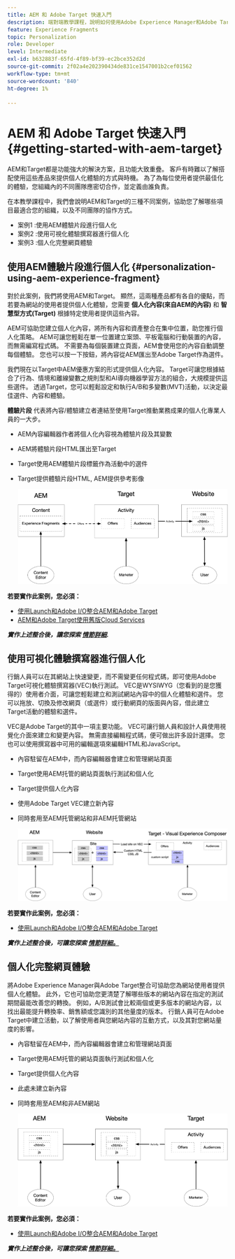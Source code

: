 ```yaml
---
title: AEM 和 Adobe Target 快速入門
description: 端對端教學課程，說明如何使用Adobe Experience Manager和Adobe Target建立和提供個人化體驗。 在本教學課程中，您還將了解端到端流程中涉及的不同角色，以及它們如何相互協作
feature: Experience Fragments
topic: Personalization
role: Developer
level: Intermediate
exl-id: b632883f-65fd-4f89-bf39-ec2bce352d2d
source-git-commit: 2f02a4e202390434de831ce1547001b2cef01562
workflow-type: tm+mt
source-wordcount: '840'
ht-degree: 1%

---
```


# AEM 和 Adobe Target 快速入門 {#getting-started-with-aem-target}

AEM和Target都是功能強大的解決方案，且功能大致重疊。 客戶有時難以了解搭配使用這些產品來提供個人化體驗的方式與時機。 為了為每位使用者提供最佳化的體驗，您組織內的不同團隊應密切合作，並定義由誰負責。

在本教學課程中，我們會說明AEM和Target的三種不同案例，協助您了解哪些項目最適合您的組織，以及不同團隊的協作方式。

* 案例1 :使用AEM體驗片段進行個人化
* 案例2 :使用可視化體驗撰寫器進行個人化
* 案例3 :個人化完整網頁體驗

## 使用AEM體驗片段進行個人化 {#personalization-using-aem-experience-fragment}

對於此案例，我們將使用AEM和Target。 顯然，這兩種產品都有各自的優點，而若要為網站的使用者提供個人化體驗，您需要 **個人化內容(來自AEM的內容)** 和 **智慧型方式(Target)** 根據特定使用者提供這些內容。

AEM可協助您建立個人化內容，將所有內容和資產整合在集中位置，助您推行個人化策略。 AEM可讓您輕鬆在單一位置建立案頭、平板電腦和行動裝置的內容，而無需編寫程式碼。 不需要為每個裝置建立頁面，AEM會使用您的內容自動調整每個體驗。 您也可以按一下按鈕，將內容從AEM匯出至Adobe Target作為選件。

我們現在以Target中AEM優惠方案的形式提供個人化內容。 Target可讓您根據結合了行為、情境和離線變數之規則型和AI導向機器學習方法的組合，大規模提供這些選件。  透過Target，您可以輕鬆設定和執行A/B和多變數(MVT)活動，以決定最佳選件、內容和體驗。

**體驗片段** 代表將內容/體驗建立者連結至使用Target推動業務成果的個人化專業人員的一大步。

* AEM內容編輯器作者將個人化內容視為體驗片段及其變數
* AEM將體驗片段HTML匯出至Target &#x200B;
* Target&#x200B;使用AEM體驗片段標籤作為活動中的選件
* Target提供體驗片段HTML, AEM提供參考影像

   ![使用體驗片段圖表進行個人化](assets/personalization-use-case-1/use-case-1-diagram.png)

**若要實作此案例，您必須：**

* [使用Launch和Adobe I/O整合AEM和Adobe Target](./implementation.md#integrating-aem-target-options)
* [AEM和Adobe Target使用舊版Cloud Services](./implementation.md#integrating-aem-target-options)

***實作上述整合後，讓您探索 [情節詳細](./personalization-use-case-1.md).***

## 使用可視化體驗撰寫器進行個人化

行銷人員可以在其網站上快速變更，而不需變更任何程式碼，即可使用Adobe Target可視化體驗撰寫器(VEC)執行測試。 VEC是WYSIWYG（您看到的是您獲得的）使用者介面，可讓您輕鬆建立和測試網站內容中的個人化體驗和選件。 您可以拖放、切換及修改網頁（或選件）或行動網頁的版面與內容，借此建立Target活動的體驗和選件。

VEC是Adobe Target的其中一項主要功能。 VEC可讓行銷人員和設計人員使用視覺化介面來建立和變更內容。 無需直接編輯程式碼，便可做出許多設計選擇。 您也可以使用撰寫器中可用的編輯選項來編輯HTML和JavaScript。

* 內容駐留在AEM中，而內容編輯器會建立和管理網站頁面
* Target使用AEM托管的網站頁面執行測試和個人化
* Target提供個人化內容
* 使用Adobe Target VEC建立新內容
* 同時套用至AEM托管網站和非AEM托管網站

   ![使用可視化體驗撰寫器圖表進行個人化](assets/personalization-use-case-3/use-case-diagram-3.png)

**若要實作此案例，您必須：**

* [使用Launch和Adobe I/O整合AEM和Adobe Target](./implementation.md#integrating-aem-target-options)

***實作上述整合後，可讓您探索 [情節詳細。](./personalization-use-case-3.md)***

## 個人化完整網頁體驗

將Adobe Experience Manager與Adobe Target整合可協助您為網站使用者提供個人化體驗。 此外，它也可協助您更清楚了解哪些版本的網站內容在指定的測試期間最能改善您的轉換。 例如，A/B測試會比較兩個或更多版本的網站內容，以找出最能提升轉換率、銷售額或您識別的其他量度的版本。 行銷人員可在Adobe Target中建立活動，以了解使用者與您網站內容的互動方式，以及其對您網站量度的影響。

* 內容駐留在AEM中，而內容編輯器會建立和管理網站頁面
* Target使用AEM托管的網站頁面執行測試和個人化
* Target提供個人化內容
* 此處未建立新內容
* 同時套用至AEM和非AEM網站

   ![圖表](assets/personalization-use-case-2/use-case-2-diagram.png)

**若要實作此案例，您必須：**

* [使用Launch和Adobe I/O整合AEM和Adobe Target](./implementation.md#integrating-aem-target-options)

***實作上述整合後，可讓您探索 [情節詳細。](./personalization-use-case-2.md)***
